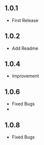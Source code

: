 ## 1.0.1
- First Release

## 1.0.2
- Add Readme

## 1.0.4
- Improvement

## 1.0.6
- Fixed Bugs
- 
## 1.0.8
- Fixed Bugs